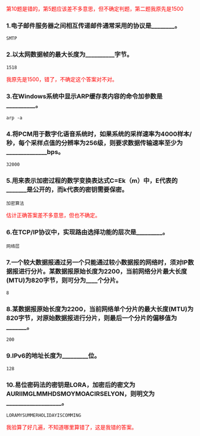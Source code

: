 <font color="red">第10题是错的，第5题应该差不多意思，但不确定判题，第二题我原先是1500</font>

### 1.电子邮件服务器之间相互传递邮件通常采用的协议是________。
```
SMTP
```
### 2.以太网数据帧的最大长度为__________字节。
```
1518
```
<font color="red">我原先是1500，错了，不确定这个答案对不对。</font>

### 3.在Windows系统中显示ARP缓存表内容的命令加参数是__________。
```
arp -a
```
### 4.将PCM用于数字化语音系统时，如果系统的采样速率为4000样本/秒，每个采样点值的分辨率为256级，则要求数据传输速率至少为______________bps。
```
32000
```
### 5.用来表示加密过程的数学变换表达式C=Ek（m）中，E代表的_______是公开的，而k代表的密钥需要保密。
```
加密算法
```
<font color="red">估计正确答案差不多意思，但也不确定。</font>

### 6.在TCP/IP协议中，实现路由选择功能的层次是_________。
```
网络层
```
### 7.一个较大数据报通过另一个只能通过较小数据报的网络时，须对IP数据报进行分片。某数据报原始长度为2200，当前网络分片最大长度(MTU)为820字节，则可分为____个分片。
```
8
```
### 8.某数据报原始长度为2200，当前网络单个分片的最大长度(MTU)为820字节，对原始数据报进行分片，则最后一个分片的偏移值为_______。
```
200
```
### 9.IPv6的地址长度为_________位。
```
128
```
### 10.易位密码法的密钥是LORA，加密后的密文为AURIIMGLMMHDSMOYMOACIRSELYON，则明文为___________________。
```
LORAMYSUMMERHOLIDAYISCOMMING
```
<font color="red">我验算了好几遍，不知道哪里算错了，这是我错的答案。</font>

